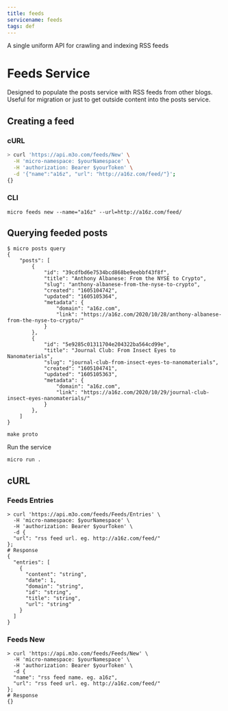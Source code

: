 ```yaml
---
title: feeds
servicename: feeds
tags: def
---
```

A single uniform API for crawling and indexing RSS feeds

# Feeds Service

Designed to populate the posts service with RSS feeds from other blogs. Useful for migration or just to get outside content into the posts service.

## Creating a feed

### cURL

```bash
> curl 'https://api.m3o.com/feeds/New' \
  -H 'micro-namespace: $yourNamespace' \
  -H 'authorization: Bearer $yourToken' \
  -d '{"name":"a16z", "url": "http://a16z.com/feed/"}';
{}
```

### CLI

```shell
micro feeds new --name="a16z" --url=http://a16z.com/feed/
```

## Querying feeded posts

```shell
$ micro posts query
{
	"posts": [
		{
			"id": "39cdfbd6e7534bcd868be9eebbf43f8f",
			"title": "Anthony Albanese: From the NYSE to Crypto",
			"slug": "anthony-albanese-from-the-nyse-to-crypto",
			"created": "1605104742",
			"updated": "1605105364",
			"metadata": {
				"domain": "a16z.com",
				"link": "https://a16z.com/2020/10/28/anthony-albanese-from-the-nyse-to-crypto/"
			}
		},
		{
			"id": "5e9285c01311704e204322ba564cd99e",
			"title": "Journal Club: From Insect Eyes to Nanomaterials",
			"slug": "journal-club-from-insect-eyes-to-nanomaterials",
			"created": "1605104741",
			"updated": "1605105363",
			"metadata": {
				"domain": "a16z.com",
				"link": "https://a16z.com/2020/10/29/journal-club-insect-eyes-nanomaterials/"
			}
		},
	]
}
```

```
make proto
```

Run the service

```
micro run .
```

## cURL


### Feeds Entries
<!-- We use the request body description here as endpoint descriptions are not
being lifted correctly from the proto by the openapi spec generator -->

```shell
> curl 'https://api.m3o.com/feeds/Feeds/Entries' \
  -H 'micro-namespace: $yourNamespace' \
  -H 'authorization: Bearer $yourToken' \
  -d {
  "url": "rss feed url. eg. http://a16z.com/feed/"
};
# Response
{
  "entries": [
    {
      "content": "string",
      "date": 1,
      "domain": "string",
      "id": "string",
      "title": "string",
      "url": "string"
    }
  ]
}
```


### Feeds New
<!-- We use the request body description here as endpoint descriptions are not
being lifted correctly from the proto by the openapi spec generator -->

```shell
> curl 'https://api.m3o.com/feeds/Feeds/New' \
  -H 'micro-namespace: $yourNamespace' \
  -H 'authorization: Bearer $yourToken' \
  -d {
  "name": "rss feed name. eg. a16z",
  "url": "rss feed url. eg. http://a16z.com/feed/"
};
# Response
{}
```


